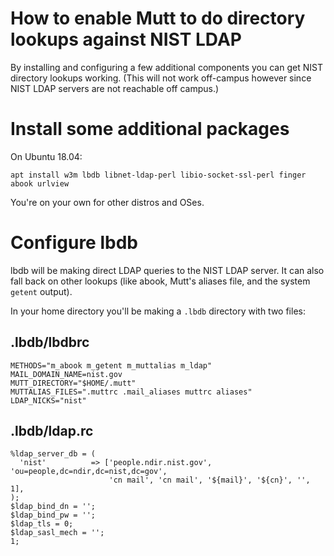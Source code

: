 How to enable Mutt to do directory lookups against NIST LDAP
============================================================

By installing and configuring a few additional components you can get NIST directory
lookups working. (This will not work off-campus however since NIST LDAP servers are
not reachable off campus.)

# Install some additional packages

On Ubuntu 18.04:

```
apt install w3m lbdb libnet-ldap-perl libio-socket-ssl-perl finger abook urlview
```

You're on your own for other distros and OSes.

# Configure lbdb

lbdb will be making direct LDAP queries to the NIST LDAP server. It can also fall back on
other lookups (like abook, Mutt's aliases file, and the system `getent` output).

In your home directory you'll be making a `.lbdb` directory with two files:

## .lbdb/lbdbrc
```
METHODS="m_abook m_getent m_muttalias m_ldap"
MAIL_DOMAIN_NAME=nist.gov
MUTT_DIRECTORY="$HOME/.mutt"
MUTTALIAS_FILES=".muttrc .mail_aliases muttrc aliases"
LDAP_NICKS="nist"
```

## .lbdb/ldap.rc
```
%ldap_server_db = (
  'nist'          => ['people.ndir.nist.gov', 'ou=people,dc=ndir,dc=nist,dc=gov',
                      'cn mail', 'cn mail', '${mail}', '${cn}', '', 1],
);
$ldap_bind_dn = '';
$ldap_bind_pw = '';
$ldap_tls = 0;
$ldap_sasl_mech = '';
1;
```

